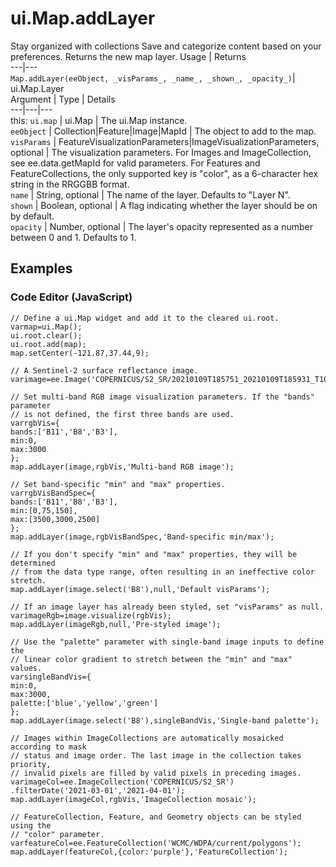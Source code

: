  
#  ui.Map.addLayer
Stay organized with collections  Save and categorize content based on your preferences. 
Returns the new map layer.
Usage | Returns  
---|---  
`Map.addLayer(eeObject, _visParams_, _name_, _shown_, _opacity_)`|  ui.Map.Layer  
Argument | Type | Details  
---|---|---  
this: `ui.map` | ui.Map | The ui.Map instance.  
`eeObject` | Collection|Feature|Image|MapId | The object to add to the map.  
`visParams` | FeatureVisualizationParameters|ImageVisualizationParameters, optional | The visualization parameters. For Images and ImageCollection, see ee.data.getMapId for valid parameters. For Features and FeatureCollections, the only supported key is "color", as a 6-character hex string in the RRGGBB format.  
`name` | String, optional | The name of the layer. Defaults to "Layer N".  
`shown` | Boolean, optional | A flag indicating whether the layer should be on by default.  
`opacity` | Number, optional | The layer's opacity represented as a number between 0 and 1. Defaults to 1.  
## Examples
### Code Editor (JavaScript)
```
// Define a ui.Map widget and add it to the cleared ui.root.
varmap=ui.Map();
ui.root.clear();
ui.root.add(map);
map.setCenter(-121.87,37.44,9);

// A Sentinel-2 surface reflectance image.
varimage=ee.Image('COPERNICUS/S2_SR/20210109T185751_20210109T185931_T10SEG');

// Set multi-band RGB image visualization parameters. If the "bands" parameter
// is not defined, the first three bands are used.
varrgbVis={
bands:['B11','B8','B3'],
min:0,
max:3000
};
map.addLayer(image,rgbVis,'Multi-band RGB image');

// Set band-specific "min" and "max" properties.
varrgbVisBandSpec={
bands:['B11','B8','B3'],
min:[0,75,150],
max:[3500,3000,2500]
};
map.addLayer(image,rgbVisBandSpec,'Band-specific min/max');

// If you don't specify "min" and "max" properties, they will be determined
// from the data type range, often resulting in an ineffective color stretch.
map.addLayer(image.select('B8'),null,'Default visParams');

// If an image layer has already been styled, set "visParams" as null.
varimageRgb=image.visualize(rgbVis);
map.addLayer(imageRgb,null,'Pre-styled image');

// Use the "palette" parameter with single-band image inputs to define the
// linear color gradient to stretch between the "min" and "max" values.
varsingleBandVis={
min:0,
max:3000,
palette:['blue','yellow','green']
};
map.addLayer(image.select('B8'),singleBandVis,'Single-band palette');

// Images within ImageCollections are automatically mosaicked according to mask
// status and image order. The last image in the collection takes priority,
// invalid pixels are filled by valid pixels in preceding images.
varimageCol=ee.ImageCollection('COPERNICUS/S2_SR')
.filterDate('2021-03-01','2021-04-01');
map.addLayer(imageCol,rgbVis,'ImageCollection mosaic');

// FeatureCollection, Feature, and Geometry objects can be styled using the
// "color" parameter.
varfeatureCol=ee.FeatureCollection('WCMC/WDPA/current/polygons');
map.addLayer(featureCol,{color:'purple'},'FeatureCollection');
```

